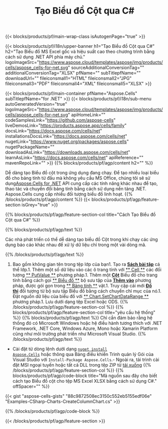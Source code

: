 ﻿---
title: Tạo Biểu đồ Cột qua C#
url: /vi/net/create-column-chart/
description: C# Mã mẫu để tạo biểu đồ Cột sang Excel bằng .NET Thư viện. Sử dụng mã này để tạo biểu đồ Cột cho MS Excel trong VB .NET, Asp .NET hoặc bất kỳ ứng dụng dựa trên .NET nào.
---
{{< blocks/products/pf/main-wrap-class isAutogenPage="true" >}}

{{< blocks/products/pf/i18n/upper-banner h1="Tạo Biểu đồ Cột qua C#" h2="Tạo Biểu đồ MS Excel gốc và hiệu suất cao theo chương trình bằng cách sử dụng .NET API phía máy chủ." logoImageSrc="https://www.aspose.cloud/templates/aspose/img/products/cells/aspose_cells-for-net.svg" sourceAdditionalConversionTag="" additionalConversionTag="XLSX" pfName="" subTitlepfName="" downloadUrl="" fileiconsmall1="HTML" fileiconsmall2="JPG" fileiconsmall3="PDF" fileiconsmall4="XML" fileiconsmall5="XLSX" >}}

{{< blocks/products/pf/main-container pfName="Aspose.Cells" subTitlepfName="for .NET" >}}
{{< blocks/products/pf/i18n/sub-menu autoGeneratedVersion="true" logoImageSrc="https://www.aspose.cloud/templates/aspose/img/products/cells/aspose_cells-for-net.svg" apiHomeLink="" codeSamplesLink="https://github.com/aspose-cells" liveDemosLink="https://products.aspose.app/cells/family" docsLink="https://docs.aspose.com/cells/net" installationsDocsLink="https://docs.aspose.com/cells/net" nugetLink="https://www.nuget.org/packages/aspose.cells" nugetPackageName="" downloadAsLink="https://downloads.aspose.com/cells/net" learnAsLink="https://docs.aspose.com/cells/net" apiReference="" mavenRepoLink="" >}}
{{% blocks/products/pf/agp/content h2="" %}}

Dễ dàng tạo Biểu đồ cột trong ứng dụng đang chạy. Để tạo nhiều loại biểu đồ cho bảng tính từ đầu mà không yêu cầu MS Office, chúng tôi sẽ sử dụng[Aspose.Cells for .NET](https://products.aspose.com/cells/net)  API cung cấp các tính năng khác nhau để tạo, thao tác và chuyển đổi bảng tính bằng cách sử dụng nền tảng .NET. Aspose.Cells cung cấp nhiều đối tượng biểu đồ linh hoạt.
{{% /blocks/products/pf/agp/content %}}
{{< blocks/products/pf/agp/feature-section isGrey="true" >}}

{{% blocks/products/pf/agp/feature-section-col title="Cách Tạo Biểu đồ Cột qua C#" %}}

{{% blocks/products/pf/agp/text %}}

Các nhà phát triển có thể dễ dàng tạo biểu đồ Cột trong khi chạy các ứng dụng báo cáo khác nhau để xử lý dữ liệu chỉ trong một vài dòng mã.

{{% /blocks/products/pf/agp/text %}}

1. Bao gồm không gian tên trong tệp lớp của bạn1. Tạo ra [**Sách bài tập**](https://apireference.aspose.com/cells/net/aspose.cells/workbook) cá thể lớp.1. Thêm một số dữ liệu vào các ô trang tính với [** Cell **](https://apireference.aspose.com/cells/net/aspose.cells/cell) các đối tượng [** PutValue **](https://apireference.aspose.com/cells/net/aspose.cells/cell/methods/putvalue/index) phương pháp.1. Thêm một [**Cột**](https://apireference.aspose.com/cells/net/aspose.cells.charts/charttype) Biểu đồ cho trang tính bằng cách gọi [** Biểu đồ **](https://apireference.aspose.com/cells/net/aspose.cells.charts/chartcollection) bộ sưu tập của [**Thêm vào**](https://apireference.aspose.com/cells/net/aspose.cells.charts/chartcollection/methods/add) phương pháp, được gói gọn trong [** Bảng tính **](https://apireference.aspose.com/cells/net/aspose.cells/worksheet) vật.1. Truy cập cái mới [**Đồ thị**](https://apireference.aspose.com/cells/net/aspose.cells.charts/chart) đối tượng từ bộ sưu tập Biểu đồ bằng cách chuyển chỉ mục của nó.1. Đặt nguồn dữ liệu của biểu đồ với [** Chart.SetChartDataRange **](https://https://apireference.aspose.com/cells/net/aspose.cells.charts/chart/methods/setchartdatarange) phương pháp.1. Lưu dưới dạng tệp Excel hoặc ODS.
{{% /blocks/products/pf/agp/feature-section-col %}}
{{% blocks/products/pf/agp/feature-section-col title="yêu cầu hệ thống" %}}
{{% blocks/products/pf/agp/text %}}
Chỉ cần đảm bảo rằng hệ thống đó có Microsoft Windows hoặc hệ điều hành tương thích với .NET Framework, .NET Core, Windows Azure, Mono hoặc Xamarin Platform cũng như môi trường phát triển như Microsoft Visual Studio.
{{% /blocks/products/pf/agp/text %}}
- Cài đặt từ dòng lệnh dưới dạng <code><a href="https://downloads.aspose.com/cells/net">nuget install Aspose.Cells</a></code> hoặc thông qua Bảng điều khiển Trình quản lý Gói của Visual Studio với <code>Install-Package Aspose.Cells</code>.- Ngoài ra, tải trình cài đặt MSI ngoại tuyến hoặc tất cả DLL trong tệp ZIP từ <a href="https://downloads.aspose.com/cells/net">tải xuống</a>
{{% /blocks/products/pf/agp/feature-section-col %}}
{{% blocks/products/pf/agp/code-block title="Mã nguồn sau đây cho biết cách tạo Biểu đồ cột cho tệp MS Excel XLSX bằng cách sử dụng C#." offSpacer="" %}}

{{< gist "aspose-cells-gists" "88c9872508ec3150c552eb5155edf06e" "Examples-CSharp-Charts-CreateColumnChart.cs" >}}

{{% /blocks/products/pf/agp/code-block %}}

{{< /blocks/products/pf/agp/feature-section >}}

<!-- aboutfile Starts -->
